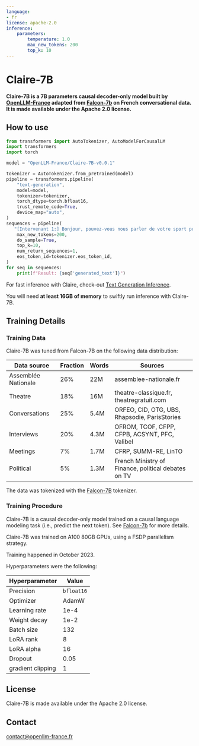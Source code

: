 ```yaml
---
language:
- fr
license: apache-2.0
inference:
    parameters:
        temperature: 1.0
        max_new_tokens: 200
        top_k: 10
---
```


# Claire-7B

**Claire-7B is a 7B parameters causal decoder-only model built by [OpenLLM-France](https://github.com/OpenLLM-France) adapted from [Falcon-7b](https://huggingface.co/tiiuae/falcon-7b) on French conversational data. It is made available under the Apache 2.0 license.**


## How to use

```python
from transformers import AutoTokenizer, AutoModelForCausalLM
import transformers
import torch

model = "OpenLLM-France/Claire-7B-v0.0.1"

tokenizer = AutoTokenizer.from_pretrained(model)
pipeline = transformers.pipeline(
    "text-generation",
    model=model,
    tokenizer=tokenizer,
    torch_dtype=torch.bfloat16,
    trust_remote_code=True,
    device_map="auto",
)
sequences = pipeline(
   "[Intervenant 1:] Bonjour, pouvez-vous nous parler de votre sport préféré ?\n[Intervenant 2:] Alors euh oui,",
    max_new_tokens=200,
    do_sample=True,
    top_k=10,
    num_return_sequences=1,
    eos_token_id=tokenizer.eos_token_id,
)
for seq in sequences:
    print(f"Result: {seq['generated_text']}")

```

For fast inference with Claire, check-out [Text Generation Inference](https://github.com/huggingface/text-generation-inference).

You will need **at least 16GB of memory** to swiftly run inference with Claire-7B.

## Training Details

### Training Data

Claire-7B was tuned from Falcon-7B on the following data distribution:

| **Data source**               | **Fraction** | **Words**  | **Sources**                                         |
|-------------------------------|--------------|------------|-----------------------------------------------------|
| Assemblée Nationale           | 26%          | 22M        | assemblee-nationale.fr                              |
| Theatre                       | 18%          | 16M        | theatre-classique.fr, theatregratuit.com            |
| Conversations                 | 25%          | 5.4M       | ORFEO, CID, OTG, UBS, Rhapsodie, ParisStories       |
| Interviews                    | 20%          | 4.3M       | OFROM, TCOF, CFPP, CFPB, ACSYNT, PFC, Valibel       |
| Meetings                      | 7%           | 1.7M       | CFRP, SUMM-RE, LinTO                                |
| Political                     | 5%           | 1.3M       | French Ministry of Finance, political debates on TV |

The data was tokenized with the [Falcon-7B](https://huggingface.co/tiiuae/falcon-7b) tokenizer.

### Training Procedure 

Claire-7B is a causal decoder-only model trained on a causal language modeling task (i.e., predict the next token).
See [Falcon-7b](https://huggingface.co/tiiuae/falcon-7b) for more details.

Claire-7B was trained on A100 80GB GPUs, using a FSDP parallelism strategy.

Training happened in October 2023.

Hyperparameters were the following:

| **Hyperparameter** | **Value**  |
|--------------------|------------|
| Precision          | `bfloat16` |
| Optimizer          | AdamW      |
| Learning rate      | 1e-4       |
| Weight decay       | 1e-2       |
| Batch size         | 132        |
| LoRA rank          | 8          |
| LoRA alpha         | 16         |
| Dropout            | 0.05       |
| gradient clipping  | 1          |

## License

Claire-7B is made available under the Apache 2.0 license.

## Contact

contact@openllm-france.fr